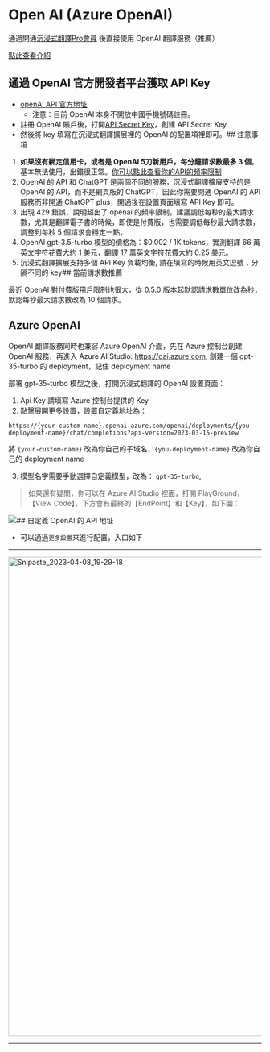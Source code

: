 # Open AI (Azure OpenAI)

通過開通[沉浸式翻譯Pro會員](https://immersivetranslate.com/pricing/) 後直接使用 OpenAI 翻譯服務（推薦）

[點此查看介紹](https://immersivetranslate.com/pricing/)

## 通過 OpenAI 官方開發者平台獲取 API Key

- [openAI API 官方地址](https://openai.com/api/)
  - 注意：目前 OpenAI 本身不開放中國手機號碼註冊。
- 註冊 OpenAI 賬戶後，打開[API Secret Key](https://platform.openai.com/account/api-keys)，創建 API Secret Key
- 然後將 key 填寫在沉浸式翻譯擴展裡的 OpenAI 的配置項裡即可。## 注意事項

1. **如果沒有綁定信用卡，或者是 OpenAI 5刀新用戶，每分鐘請求數最多 3 個**，基本無法使用，出錯很正常。[你可以點此查看你的API的頻率限制](https://platform.openai.com/account/rate-limits)
2. OpenAI 的 API 和 ChatGPT 是兩個不同的服務，沉浸式翻譯擴展支持的是 OpenAI 的 API，而不是網頁版的 ChatGPT，因此你需要開通 OpenAI 的 API 服務而非開通 ChatGPT plus，開通後在設置頁面填寫 API Key 即可。
3. 出現 429 錯誤，說明超出了 openai 的頻率限制，建議調低每秒的最大請求數，尤其是翻譯電子書的時候，即使是付費版，也需要調低每秒最大請求數，調整到每秒 5 個請求會穩定一點。
4. OpenAI gpt-3.5-turbo 模型的價格為：$0.002 / 1K tokens，實測翻譯 66 萬英文字符花費大約 1 美元，翻譯 17 萬英文字符花費大約 0.25 美元。
5. 沉浸式翻譯擴展支持多個 API Key 負載均衡, 請在填寫的時候用英文逗號 `,` 分隔不同的 key## 當前請求數推薦

最近 OpenAI 對付費版用戶限制也很大，從 0.5.0 版本起默認請求數單位改為秒，默認每秒最大請求數改為 10 個請求。

## Azure OpenAI

OpenAI 翻譯服務同時也兼容 Azure OpenAI 介面，先在 Azure 控制台創建 OpenAI 服務，再進入 Azure AI Studio: <https://oai.azure.com>, 創建一個 gpt-35-turbo 的 deployment，記住 deployment name

部署 gpt-35-turbo 模型之後，打開沉浸式翻譯的 OpenAI 設置頁面：

1. Api Key 請填寫 Azure 控制台提供的 Key
2. 點擊展開更多設置，設置自定義地址為：

`https://{your-custom-name}.openai.azure.com/openai/deployments/{you-deployment-name}/chat/completions?api-version=2023-03-15-preview`

將 `{your-custom-name}` 改為你自己的子域名，`{you-deployment-name}` 改為你自己的 deployment name

3. 模型名字需要手動選擇自定義模型，改為： `gpt-35-turbo`,

> 如果還有疑問，你可以在 Azure AI Studio 裡面，打開 PlayGround，【View Code】，下方會有最終的【EndPoint】和【Key】，如下圖：

![](https://s.immersivetranslate.com/static/official-static/assets/docs/doc-assets/azure-openai-key.jpg)## 自定義 OpenAI 的 API 地址

- 可以通過`更多設置`來進行配置，入口如下

---

<img width="951" alt="Snipaste_2023-04-08_19-29-18" src="https://user-images.githubusercontent.com/5794691/230718739-ff661ce3-04af-4391-8efc-9a5a1c8374b0.png"/>

---